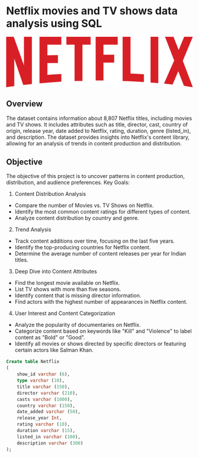 # Netflix movies and TV shows data analysis using SQL
![Alt text](Netflix_2015_logo.svg.png)

## Overview
The dataset contains information about 8,807 Netflix titles, including movies and TV shows. It includes attributes such as title, director, cast, country of origin, release year, date added to Netflix, rating, duration, genre (listed_in), and description. The dataset provides insights into Netflix's content library, allowing for an analysis of trends in content production and distribution.

## Objective
The objective of this project is to uncover patterns in content production, distribution, and audience preferences.
Key Goals:
1. Content Distribution Analysis
 - Compare the number of Movies vs. TV Shows on Netflix.
 - Identify the most common content ratings for different types of content.
 - Analyze content distribution by country and genre.

2. Trend Analysis
 - Track content additions over time, focusing on the last five years.
 - Identify the top-producing countries for Netflix content.
 - Determine the average number of content releases per year for Indian titles.

3. Deep Dive into Content Attributes
 - Find the longest movie available on Netflix.
 - List TV shows with more than five seasons.
 - Identify content that is missing director information.
 - Find actors with the highest number of appearances in Netflix content.

4. User Interest and Content Categorization
 - Analyze the popularity of documentaries on Netflix.
 - Categorize content based on keywords like "Kill" and "Violence" to label content as "Bold" or "Good".
 - Identify all movies or shows directed by specific directors or featuring certain actors like Salman Khan.

```SQL
Create table Netflix
(
	show_id	varchar (6),
	type varchar (10),
	title varchar (150),
	director varchar (210),
	casts varchar (1000),
	country varchar (150),
	date_added varchar (50),
	release_year Int,
	rating varchar (10),
	duration varchar (15),
	listed_in varchar (100),
	description varchar (300)
);
```
